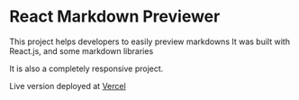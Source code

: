 # React Markdown Previewer

This project helps developers to easily preview markdowns
It was built with React.js, and some markdown libraries

It is also a completely responsive project.

Live version deployed at [Vercel](https://react-markdown-previewer-weld.vercel.app/)
